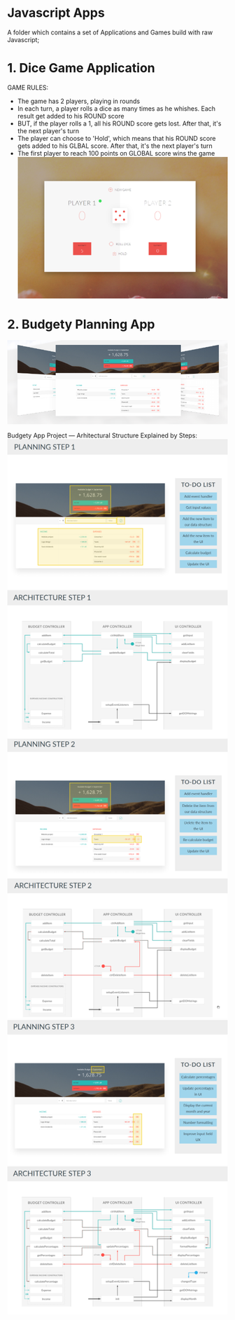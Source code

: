 # Javascript Apps
A folder which contains a set of Applications and Games build with raw Javascript;


# 1. Dice Game Application 
GAME RULES:
- The game has 2 players, playing in rounds
- In each turn, a player rolls a dice as many times as he whishes. Each result get added to his ROUND score
- BUT, if the player rolls a 1, all his ROUND score gets lost. After that, it's the next player's turn
- The player can choose to 'Hold', which means that his ROUND score gets added to his GLBAL score. After that, it's the next player's turn
- The first player to reach 100 points on GLOBAL score wins the game
![Dice Game Print Screen](https://raw.githubusercontent.com/CosminaP/Javascript-Apps/master/Dice-Game/mini-game/Dice.png)

# 2. Budgety Planning App
![Overview](https://raw.githubusercontent.com/CosminaP/Javascript-Apps/master/Budgety%20Planning%20App/Arhitecture-pics/overview.png)

Budgety App Project — Arhitectural Structure Explained by Steps:
![Step1](https://raw.githubusercontent.com/CosminaP/Javascript-Apps/master/Budgety%20Planning%20App/Arhitecture-pics/Step1.png)
![Arhitecture-Step1](https://github.com/CosminaP/Javascript-Apps/blob/master/Budgety%20Planning%20App/Arhitecture-pics/Arhitecture-Step1.png)
![Step2](https://raw.githubusercontent.com/CosminaP/Javascript-Apps/master/Budgety%20Planning%20App/Arhitecture-pics/Step2.png)
![Arhitecture-Step1](https://raw.githubusercontent.com/CosminaP/Javascript-Apps/master/Budgety%20Planning%20App/Arhitecture-pics/Arhitecture-Step2.png)
![Step3](https://raw.githubusercontent.com/CosminaP/Javascript-Apps/master/Budgety%20Planning%20App/Arhitecture-pics/Step3.png)
![Arhitecture-Step3](https://raw.githubusercontent.com/CosminaP/Javascript-Apps/master/Budgety%20Planning%20App/Arhitecture-pics/Arhitecture-Step3.png)
